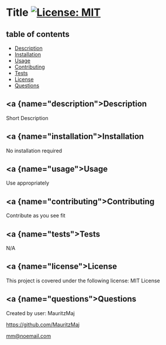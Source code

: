 
# Title [![License: MIT](https://img.shields.io/badge/License-MIT-yellow.svg)](https://opensource.org/licenses/MIT)


## table of contents
* [Description](#description)
* [Installation](#installation)
* [Usage](#usage)
* [Contributing](#contributing)
* [Tests](#tests)
* [License](#license)
* [Questions](#questions)


## <a {name="description"></a>Description

Short Description

## <a {name="installation"></a>Installation

No installation required

## <a {name="usage"></a>Usage

Use appropriately


## <a {name="contributing"></a>Contributing

Contribute as you see fit


## <a {name="tests"></a>Tests

N/A

## <a {name="license"></a>License 

This project is covered under the following license: MIT License

## <a {name="questions"></a>Questions

Created by user: MauritzMaj

https://github.com/MauritzMaj

mm@noemail.com
